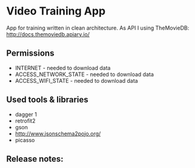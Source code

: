 # Video Training App
App for training written in clean architecture.
As API I using TheMovieDB: http://docs.themoviedb.apiary.io/

## Permissions
- INTERNET - needed to download data
- ACCESS_NETWORK_STATE - needed to download data
- ACCESS_WIFI_STATE - needed to download data

## Used tools & libraries
- dagger 1
- retrofit2
- gson
- http://www.jsonschema2pojo.org/
- picasso

## Release notes: